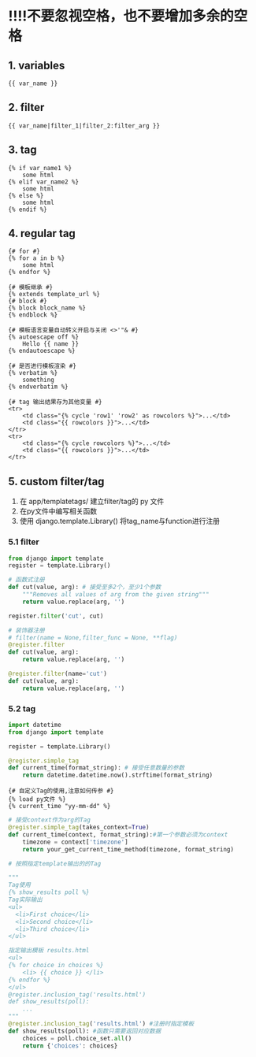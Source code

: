 # !!!!不要忽视空格，也不要增加多余的空格
## 1. variables
`{{ var_name }}`
## 2. filter
`{{ var_name|filter_1|filter_2:filter_arg }}`
## 3. tag
```django
{% if var_name1 %}
    some html
{% elif var_name2 %}
    some html
{% else %}
    some html
{% endif %}
```
## 4. regular tag
```django
{# for #}
{% for a in b %}
    some html
{% endfor %}

{# 模板继承 #}
{% extends template_url %}
{# block #}
{% block block_name %}
{% endblock %}

{# 模板语言变量自动转义开启与关闭 <>'"& #}
{% autoescape off %}
    Hello {{ name }}
{% endautoescape %}

{# 是否进行模板渲染 #}
{% verbatim %}
    something
{% endverbatim %}

{# tag 输出结果存为其他变量 #}
<tr>
    <td class="{% cycle 'row1' 'row2' as rowcolors %}">...</td>
    <td class="{{ rowcolors }}">...</td>
</tr>
<tr>
    <td class="{% cycle rowcolors %}">...</td>
    <td class="{{ rowcolors }}">...</td>
</tr>
```
## 5. custom filter/tag
1. 在 app/templatetags/ 建立filter/tag的 py 文件
2. 在py文件中编写相关函数
3. 使用 django.template.Library() 将tag_name与function进行注册
### 5.1 filter
```python
from django import template
register = template.Library()

# 函数式注册
def cut(value, arg): # 接受至多2个，至少1个参数
    """Removes all values of arg from the given string"""
    return value.replace(arg, '')

register.filter('cut', cut)

# 装饰器注册
# filter(name = None,filter_func = None, **flag)
@register.filter
def cut(value, arg):
    return value.replace(arg, '') 

@register.filter(name='cut')
def cut(value, arg):
    return value.replace(arg, '')
```
### 5.2 tag
```python
import datetime
from django import template

register = template.Library()

@register.simple_tag
def current_time(format_string): # 接受任意数量的参数
    return datetime.datetime.now().strftime(format_string)
```
```django
{# 自定义Tag的使用,注意如何传参 #}
{% load py文件 %}
{% current_time "yy-mm-dd" %}
```
```python
# 接受context作为arg的Tag
@register.simple_tag(takes_context=True)
def current_time(context, format_string):#第一个参数必须为context
    timezone = context['timezone']
    return your_get_current_time_method(timezone, format_string)
```
```python
# 按照指定template输出的的Tag

"""
Tag使用
{% show_results poll %}
Tag实际输出
<ul>
  <li>First choice</li>
  <li>Second choice</li>
  <li>Third choice</li>
</ul>

指定输出模板 results.html
<ul>
{% for choice in choices %}
    <li> {{ choice }} </li>
{% endfor %}
</ul>
@register.inclusion_tag('results.html')
def show_results(poll):
    ...
"""
@register.inclusion_tag('results.html') #注册时指定模板
def show_results(poll): #函数只需要返回对应数据
    choices = poll.choice_set.all()
    return {'choices': choices}
```


